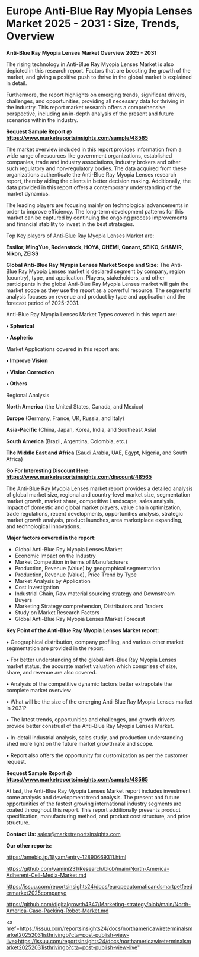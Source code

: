 # Europe Anti-Blue Ray Myopia Lenses Market 2025 - 2031 : Size, Trends, Overview

<Strong> Anti-Blue Ray Myopia Lenses Market Overview 2025 - 2031</strong>

The rising technology in Anti-Blue Ray Myopia Lenses Market is also depicted in this research report. Factors that are boosting the growth of the market, and giving a positive push to thrive in the global market is explained in detail.

Furthermore, the report highlights on emerging trends, significant drivers, challenges, and opportunities, providing all necessary data for thriving in the industry. This report market research offers a comprehensive perspective, including an in-depth analysis of the present and future scenarios within the industry.

<strong>Request Sample Report @ <a href=https://www.marketreportsinsights.com/sample/48565>https://www.marketreportsinsights.com/sample/48565</a></strong>

The market overview included in this report provides information from a wide range of resources like government organizations, established companies, trade and industry associations, industry brokers and other such regulatory and non-regulatory bodies. The data acquired from these organizations authenticate the Anti-Blue Ray Myopia Lenses research report, thereby aiding the clients in better decision making. Additionally, the data provided in this report offers a contemporary understanding of the market dynamics.

The leading players are focusing mainly on technological advancements in order to improve efficiency. The long-term development patterns for this market can be captured by continuing the ongoing process improvements and financial stability to invest in the best strategies.

Top Key players of Anti-Blue Ray Myopia Lenses Market are:

<strong>Essilor, MingYue, Rodenstock, HOYA, CHEMI, Conant, SEIKO, SHAMIR, Nikon, ZEISS</strong>

<strong><b>Global Anti-Blue Ray Myopia Lenses Market Scope and Size:</b></strong>
The Anti-Blue Ray Myopia Lenses market is declared segment by company, region (country), type, and application. Players, stakeholders, and other participants in the global Anti-Blue Ray Myopia Lenses market will gain the market scope as they use the report as a powerful resource. The segmental analysis focuses on revenue and product by type and application and the forecast period of 2025-2031.

Anti-Blue Ray Myopia Lenses Market Types covered in this report are:

<strong>•  Spherical

•  Aspheric</strong>

Market Applications covered in this report are:

<strong>•  Improve Vision

•  Vision Correction

•  Others</strong> 

Regional Analysis

<strong>North America</strong> (the United States, Canada, and Mexico)

<strong>Europe</strong> (Germany, France, UK, Russia, and Italy)

<strong>Asia-Pacific</strong> (China, Japan, Korea, India, and Southeast Asia)

<strong>South America</strong> (Brazil, Argentina, Colombia, etc.)

<strong>The Middle East and Africa</strong> (Saudi Arabia, UAE, Egypt, Nigeria, and South Africa)

<strong>Go For Interesting Discount Here: <a href=https://www.marketreportsinsights.com/discount/48565>https://www.marketreportsinsights.com/discount/48565</a></strong>

The Anti-Blue Ray Myopia Lenses market report provides a detailed analysis of global market size, regional and country-level market size, segmentation market growth, market share, competitive Landscape, sales analysis, impact of domestic and global market players, value chain optimization, trade regulations, recent developments, opportunities analysis, strategic market growth analysis, product launches, area marketplace expanding, and technological innovations.

<strong><b>Major factors covered in the report:</b></strong>
<ul>
  <li>Global Anti-Blue Ray Myopia Lenses Market </li>
  <li>Economic Impact on the Industry</li>
  <li>Market Competition in terms of Manufacturers</li>
  <li>Production, Revenue (Value) by geographical segmentation</li>
  <li>Production, Revenue (Value), Price Trend by Type</li>
  <li>Market Analysis by Application</li>
  <li>Cost Investigation</li>
  <li>Industrial Chain, Raw material sourcing strategy and Downstream Buyers</li>
  <li>Marketing Strategy comprehension, Distributors and Traders</li>
  <li>Study on Market Research Factors</li>
  <li>Global Anti-Blue Ray Myopia Lenses Market Forecast</li>
</ul>

<strong><b>Key Point of the Anti-Blue Ray Myopia Lenses Market report:</b></strong>

• Geographical distribution, company profiling, and various other market segmentation are provided in the report.

• For better understanding of the global Anti-Blue Ray Myopia Lenses market status, the accurate market valuation which comprises of size, share, and revenue are also covered.

• Analysis of the competitive dynamic factors better extrapolate the complete market overview

• What will be the size of the emerging Anti-Blue Ray Myopia Lenses market in 2031?

• The latest trends, opportunities and challenges, and growth drivers provide better construal of the Anti-Blue Ray Myopia Lenses Market.

• In-detail industrial analysis, sales study, and production understanding shed more light on the future market growth rate and scope.

• Report also offers the opportunity for customization as per the customer request.

<strong>Request Sample Report @ <a href=https://www.marketreportsinsights.com/sample/48565>https://www.marketreportsinsights.com/sample/48565</a></strong>

At last, the Anti-Blue Ray Myopia Lenses Market report includes investment come analysis and development trend analysis. The present and future opportunities of the fastest growing international industry segments are coated throughout this report. This report additionally presents product specification, manufacturing method, and product cost structure, and price structure.

<strong>Contact Us:</strong>
sales@marketreportsinsights.com

<strong>Our other reports:</strong>

<a href=https://ameblo.jp/18yam/entry-12890669311.html>https://ameblo.jp/18yam/entry-12890669311.html</a>

<a href=https://github.com/yamini231/Research/blob/main/North-America-Adherent-Cell-Media-Market.md>https://github.com/yamini231/Research/blob/main/North-America-Adherent-Cell-Media-Market.md</a>

<a href=https://issuu.com/reportsinsights24/docs/europeautomaticandsmartpetfeedermarket2025companyo>https://issuu.com/reportsinsights24/docs/europeautomaticandsmartpetfeedermarket2025companyo</a>

<a href=https://github.com/digitalgrowth4347/Marketing-strategy/blob/main/North-America-Case-Packing-Robot-Market.md>https://github.com/digitalgrowth4347/Marketing-strategy/blob/main/North-America-Case-Packing-Robot-Market.md</a>

<a href=https://issuu.com/reportsinsights24/docs/northamericawireterminalsmarket20252031isthrivingb?cta=post-publish-view-live>https://issuu.com/reportsinsights24/docs/northamericawireterminalsmarket20252031isthrivingb?cta=post-publish-view-live</a>"

